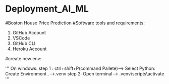 # Deployment_AI_ML

#Boston House Price Prediction
#Software tools and requirements:

1. GitHub Account
2. VSCode
3. GitHub CLI
4. Heroku Account

#create new env:

'''
On windows: 
step 1 : ctrl+shift+P(command Pallete)--> Select Python: Create Environment..-->.venv
step 2: Open terminal--> .venv\scripts\activate
'''